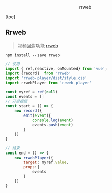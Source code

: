 <center>rrweb</center>



[toc]





## Rrweb

> 视频回溯功能 [rrweb](https://github.com/rrweb-io/rrweb)

```shell
npm install --save rrweb		
```

```js
// 使用
import { ref,reactive, onMounted} from 'vue';
import {record}  from 'rrweb'
import 'rrweb-player/dist/style.css'
import rrwebPlayer from 'rrweb-player'

const myref = ref(null)
const events = []
// 开启视频
const start = () => {
    new record({
        emit(event){
            console.log(event)
            events.push(event)
        }
    })
}

// 结束
const end = () => {
    new rrwebPlayer({
        target: myref.value,
        props:{
            events
        }
    })
}
```

